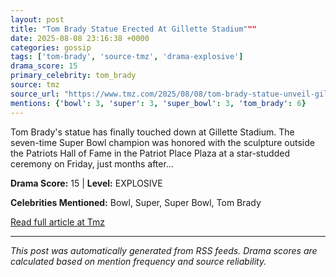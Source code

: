 ```yaml
---
layout: post
title: "Tom Brady Statue Erected At Gillette Stadium"""
date: 2025-08-08 23:16:38 +0000
categories: gossip
tags: ['tom-brady', 'source-tmz', 'drama-explosive']
drama_score: 15
primary_celebrity: tom_brady
source: tmz
source_url: "https://www.tmz.com/2025/08/08/tom-brady-statue-unveil-gillette-stadium-patriots/"""
mentions: {'bowl': 3, 'super': 3, 'super_bowl': 3, 'tom_brady': 6}
---
```


Tom Brady's statue has finally touched down at Gillette Stadium. The seven-time Super Bowl champion was honored with the sculpture outside the Patriots Hall of Fame in the Patriot Place Plaza at a star-studded ceremony on Friday, just months after…

**Drama Score:** 15 | **Level:** EXPLOSIVE

**Celebrities Mentioned:** Bowl, Super, Super Bowl, Tom Brady

[Read full article at Tmz](https://www.tmz.com/2025/08/08/tom-brady-statue-unveil-gillette-stadium-patriots/)

---
*This post was automatically generated from RSS feeds. Drama scores are calculated based on mention frequency and source reliability.*
